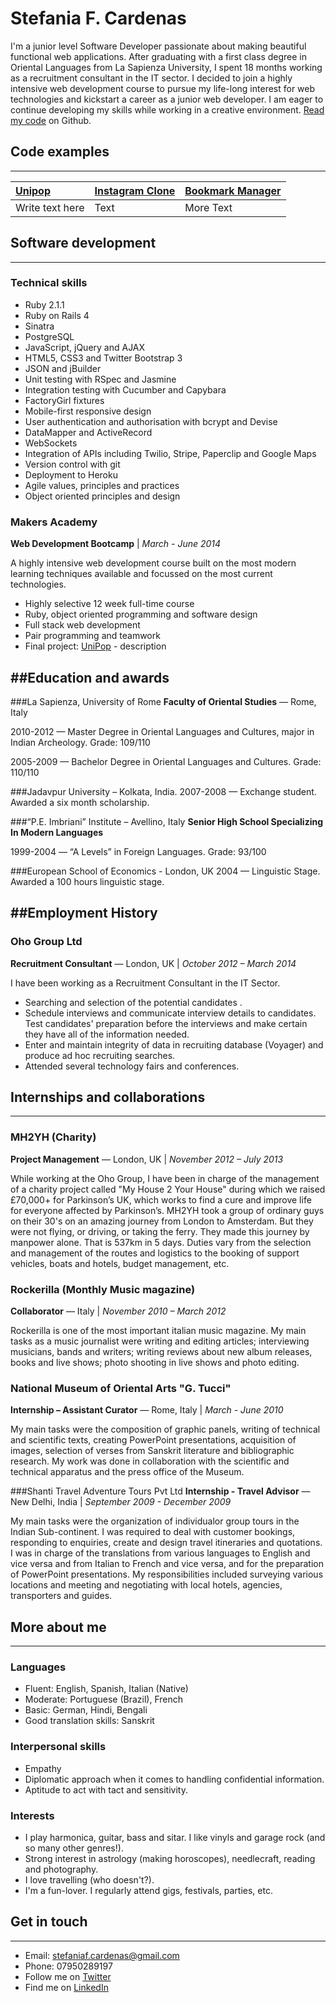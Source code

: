 **Stefania F. Cardenas**
====================
I'm a junior level Software Developer passionate about making beautiful functional web applications. After graduating with a first class degree in Oriental Languages from La Sapienza University, I spent 18 months working as a recruitment consultant in the IT sector. I decided to join a highly intensive web development course to pursue my life-long interest for web technologies and kickstart a career as a junior web developer.
I am eager to continue developing my skills while working in a creative environment. [Read my code] on Github.

## Code examples
-------------

| [Unipop] | [Instagram Clone] | [Bookmark Manager] |
| :------------- | :------------ | :---------- |
| Write text here | Text | More Text |

## Software development
---------------

### Technical skills

- Ruby 2.1.1
- Ruby on Rails 4
- Sinatra
- PostgreSQL
- JavaScript, jQuery and AJAX
- HTML5, CSS3 and Twitter Bootstrap 3
- JSON and jBuilder
- Unit testing with RSpec and Jasmine
- Integration testing with Cucumber and Capybara
- FactoryGirl fixtures
- Mobile-first responsive design
- User authentication and authorisation with bcrypt and Devise
- DataMapper and ActiveRecord
- WebSockets
- Integration of APIs including Twilio, Stripe, Paperclip and Google Maps
- Version control with git
- Deployment to Heroku
- Agile values, principles and practices
- Object­ oriented principles and design

### Makers Academy
__Web Development Bootcamp__  |  _March - June 2014_

A highly intensive web development course built on the most modern learning techniques available and focussed on the most current technologies.
  - Highly selective 12 week full-time course
  - Ruby, object oriented programming and software design
  - Full stack web development
  - Pair programming and teamwork
  - Final project: [UniPop] - description

##Education and awards
--------------------
###La Sapienza, University of Rome
__Faculty of Oriental Studies__ &mdash; Rome, Italy

2010-2012 &mdash; Master Degree in Oriental Languages and Cultures, major in Indian Archeology. Grade: 109/110

2005-2009 &mdash;  Bachelor Degree in Oriental Languages and Cultures. Grade: 110/110

###Jadavpur University – Kolkata, India.
2007-2008 &mdash; Exchange student. Awarded a six month scholarship.

###“P.E. Imbriani” Institute – Avellino, Italy
__Senior High School Specializing In Modern Languages__

1999-2004 &mdash;  “A Levels” in Foreign Languages. Grade: 93/100

###European School of Economics - London, UK
2004 &mdash; Linguistic Stage. Awarded a 100 hours linguistic stage.


##Employment History
--------------------

### Oho Group Ltd
**Recruitment Consultant** &mdash; London, UK | *October 2012 – March 2014* 

I have been working as a Recruitment Consultant in the IT Sector. 
* Searching and selection of the potential candidates .
* Schedule interviews and communicate interview details to candidates. Test candidates' preparation before the interviews and make certain they have all of the information needed.
* Enter and maintain integrity of data in recruiting database (Voyager) and produce ad hoc recruiting searches.
* Attended several technology fairs and conferences.

## Internships and collaborations
-----------------------------------

### MH2YH (Charity)
**Project Management** &mdash; London, UK | *November 2012 – July 2013*

While working at the Oho Group, I have been in charge of the management of a charity project called "My House 2 Your House" during which we raised £70,000+ for Parkinson’s UK, which works to find a cure and improve life for everyone affected by Parkinson’s.
MH2YH took a group of ordinary guys on their 30's on an amazing journey from London to Amsterdam. But they were not flying, or driving, or taking the ferry. They made this journey by manpower alone. That is 537km in 5 days. 
Duties vary from the selection and management of the routes and logistics to the booking of support vehicles, boats and hotels, budget management, etc. 

### Rockerilla (Monthly Music magazine)
**Collaborator** &mdash; Italy | *November 2010 – March 2012*

Rockerilla is one of the most important italian music magazine. My main tasks as a music journalist were writing and editing articles; interviewing musicians, bands and writers; writing reviews about new album releases, books and live shows; photo shooting in live shows and photo editing.

### National Museum of Oriental Arts "G. Tucci" 
**Internship – Assistant Curator** &mdash; Rome, Italy | *March - June 2010*

My main tasks were the composition of graphic panels, writing of technical and scientific texts, creating PowerPoint presentations, acquisition of images, selection of verses from Sanskrit literature and bibliographic research. My work was done in collaboration with the scientific and technical apparatus and the press office of the Museum.

###Shanti Travel Adventure Tours Pvt Ltd 
__Internship - Travel Advisor__ &mdash; New Delhi, India | _September 2009 - December 2009_

My main tasks were the organization of individualor group tours in the Indian Sub-continent. I was required to deal with customer bookings, responding to enquiries, create and design travel itineraries and quotations. I was in charge of the translations from various languages to English and vice versa and from Italian to French and vice versa, and for the preparation of PowerPoint presentations. My responsibilities included surveying various locations and meeting and negotiating with local hotels, agencies, transporters and guides.


## More about me
--------
### Languages
* Fluent: English, Spanish, Italian (Native)
* Moderate: Portuguese (Brazil), French 
* Basic: German, Hindi, Bengali
* Good translation skills: Sanskrit

### Interpersonal skills
* Empathy
* Diplomatic approach when it comes to handling confidential information.
* Aptitude to act with tact and sensitivity.

### Interests

* I play harmonica, guitar, bass and sitar. I like vinyls and garage rock (and so many other genres!).
* Strong interest in astrology (making horoscopes), needlecraft, reading and photography.
* I love travelling (who doesn't?).
* I'm a fun-lover. I regularly attend gigs, festivals, parties, etc.

## Get in touch
-------------

- Email: stefaniaf.cardenas@gmail.com
- Phone: 07950289197
- Follow me on [Twitter]
- Find me on [LinkedIn]

[Read my code]:http://github.com/stefaniacardenas
[Unipop]:https://github.com/stefaniacardenas/unipop
[Instagram Clone]:https://github.com/stefaniacardenas/instagram-clone
[Bookmark Manager]:https://github.com/stefaniacardenas/bookmark-manager
[Twitter]: https://twitter.com/Stef_F_Cardenas
[LinkedIn]: http://uk.linkedin.com/in/stefaniafcardenas

